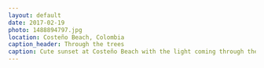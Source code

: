 ```yaml
---
layout: default
date: 2017-02-19
photo: 1488894797.jpg
location: Costeño Beach, Colombia
caption_header: Through the trees
caption: Cute sunset at Costeño Beach with the light coming through the trees!
---
```

